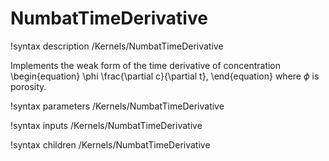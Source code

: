 # NumbatTimeDerivative

!syntax description /Kernels/NumbatTimeDerivative

Implements the weak form of the time derivative of concentration
\begin{equation}
\phi \frac{\partial c}{\partial t},
\end{equation}
where $\phi$ is porosity.

!syntax parameters /Kernels/NumbatTimeDerivative

!syntax inputs /Kernels/NumbatTimeDerivative

!syntax children /Kernels/NumbatTimeDerivative

